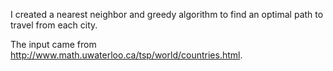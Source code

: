 I created a nearest neighbor and greedy algorithm to find an optimal path to travel from each city. 

The input came from http://www.math.uwaterloo.ca/tsp/world/countries.html.
